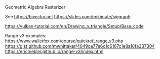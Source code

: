 Geometric Algebra Rasterizer

See
https://bivector.net
https://slides.com/enkimute/siggraph

https://vulkan-tutorial.com/en/Drawing_a_triangle/Setup/Base_code


Range v3 examples:
https://www.walletfox.com/course/quickref_range_v3.php
https://gist.github.com/mwhittaker/4049ce77e6c1c6167c1e8a18fa337304
https://ericniebler.github.io/range-v3/index.html

